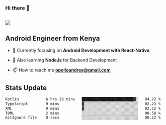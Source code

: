 ### Hi there 👋
<h2 align="left"><img src="https://readme-typing-svg.herokuapp.com?color='blue'&lines=I'm+Andrew+Opollo😊;Welcome+to+my+Github😜"> </h2>

## Android Engineer from Kenya


- 🌱 Currently focusing on **Android Development with React-Native**

- 🔭 Also learning **NodeJs** for Backend Development

- 📫 How to reach me **opolloandres@gmail.com**


## Stats Update
<!--START_SECTION:waka-->

```txt
Kotlin            6 hrs 26 mins   ███████████████████████▓░   94.72 %
TypeScript        9 mins          ▓░░░░░░░░░░░░░░░░░░░░░░░░   02.23 %
XML               9 mins          ▓░░░░░░░░░░░░░░░░░░░░░░░░   02.22 %
TOML              2 mins          ░░░░░░░░░░░░░░░░░░░░░░░░░   00.58 %
GitIgnore file    0 secs          ░░░░░░░░░░░░░░░░░░░░░░░░░   00.22 %
```

<!--END_SECTION:waka-->


